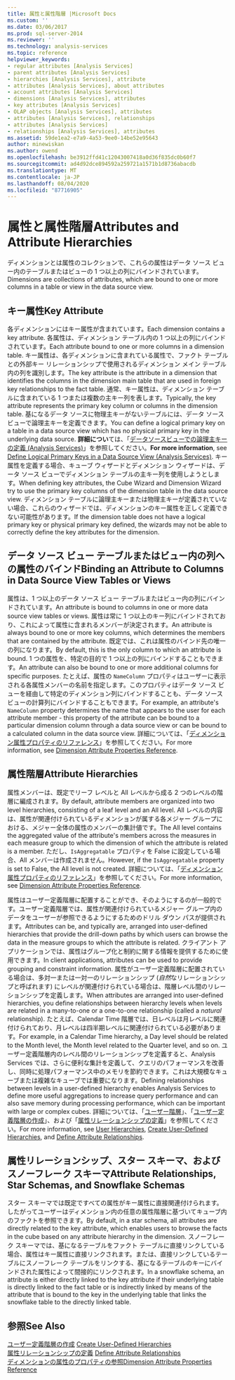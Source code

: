```yaml
---
title: 属性と属性階層 |Microsoft Docs
ms.custom: ''
ms.date: 03/06/2017
ms.prod: sql-server-2014
ms.reviewer: ''
ms.technology: analysis-services
ms.topic: reference
helpviewer_keywords:
- regular attributes [Analysis Services]
- parent attributes [Analysis Services]
- hierarchies [Analysis Services], attribute
- attributes [Analysis Services], about attributes
- account attributes [Analysis Services]
- dimensions [Analysis Services], attributes
- key attributes [Analysis Services]
- OLAP objects [Analysis Services], attributes
- attributes [Analysis Services], relationships
- attributes [Analysis Services]
- relationships [Analysis Services], attributes
ms.assetid: 59de1ea2-e7a9-4a53-9ee0-14be52e95643
author: minewiskan
ms.author: owend
ms.openlocfilehash: be3912ffd41c12043007418a0d36f835dc0b60f7
ms.sourcegitcommit: ad4d92dce894592a259721a1571b1d8736abacdb
ms.translationtype: MT
ms.contentlocale: ja-JP
ms.lasthandoff: 08/04/2020
ms.locfileid: "87716905"
---
```

# <a name="attributes-and-attribute-hierarchies"></a><span data-ttu-id="e47d3-102">属性と属性階層</span><span class="sxs-lookup"><span data-stu-id="e47d3-102">Attributes and Attribute Hierarchies</span></span>
  <span data-ttu-id="e47d3-103">ディメンションとは属性のコレクションで、これらの属性はデータ ソース ビュー内のテーブルまたはビューの 1 つ以上の列にバインドされています。</span><span class="sxs-lookup"><span data-stu-id="e47d3-103">Dimensions are collections of attributes, which are bound to one or more columns in a table or view in the data source view.</span></span>  
  
## <a name="key-attribute"></a><span data-ttu-id="e47d3-104">キー属性</span><span class="sxs-lookup"><span data-stu-id="e47d3-104">Key Attribute</span></span>  
 <span data-ttu-id="e47d3-105">各ディメンションにはキー属性が含まれています。</span><span class="sxs-lookup"><span data-stu-id="e47d3-105">Each dimension contains a key attribute.</span></span> <span data-ttu-id="e47d3-106">各属性は、ディメンション テーブル内の 1 つ以上の列にバインドされています。</span><span class="sxs-lookup"><span data-stu-id="e47d3-106">Each attribute bound to one or more columns in a dimension table.</span></span> <span data-ttu-id="e47d3-107">キー属性は、各ディメンションに含まれている属性で、ファクト テーブルとの外部キー リレーションシップで使用されるディメンション メイン テーブル内の列を識別します。</span><span class="sxs-lookup"><span data-stu-id="e47d3-107">The key attribute is the attribute in a dimension that identifies the columns in the dimension main table that are used in foreign key relationships to the fact table.</span></span> <span data-ttu-id="e47d3-108">通常、キー属性は、ディメンション テーブルに含まれている 1 つまたは複数の主キー列を表します。</span><span class="sxs-lookup"><span data-stu-id="e47d3-108">Typically, the key attribute represents the primary key column or columns in the dimension table.</span></span> <span data-ttu-id="e47d3-109">基になるデータ ソースに物理主キーがないテーブルには、データ ソース ビューで論理主キーを定義できます。</span><span class="sxs-lookup"><span data-stu-id="e47d3-109">You can define a logical primary key on a table in a data source view which has no physical primary key in the underlying data source.</span></span> <span data-ttu-id="e47d3-110">**詳細につい**ては、「[データソースビューでの論理主キーの定義 &#40;Analysis Services&#41;](../multidimensional-models/define-logical-primary-keys-in-a-data-source-view-analysis-services.md)」を参照してください。</span><span class="sxs-lookup"><span data-stu-id="e47d3-110">**For more information**, see [Define Logical Primary Keys in a Data Source View &#40;Analysis Services&#41;](../multidimensional-models/define-logical-primary-keys-in-a-data-source-view-analysis-services.md).</span></span> <span data-ttu-id="e47d3-111">キー属性を定義する場合、キューブ ウィザードとディメンション ウィザードは、データ ソース ビューでディメンション テーブルの主キー列を使用しようとします。</span><span class="sxs-lookup"><span data-stu-id="e47d3-111">When defining key attributes, the Cube Wizard and Dimension Wizard try to use the primary key columns of the dimension table in the data source view.</span></span> <span data-ttu-id="e47d3-112">ディメンション テーブルに論理主キーまたは物理主キーが定義されていない場合、これらのウィザードでは、ディメンションのキー属性を正しく定義できない可能性があります。</span><span class="sxs-lookup"><span data-stu-id="e47d3-112">If the dimension table does not have a logical primary key or physical primary key defined, the wizards may not be able to correctly define the key attributes for the dimension.</span></span>  
  
## <a name="binding-an-attribute-to-columns-in-data-source-view-tables-or-views"></a><span data-ttu-id="e47d3-113">データ ソース ビュー テーブルまたはビュー内の列への属性のバインド</span><span class="sxs-lookup"><span data-stu-id="e47d3-113">Binding an Attribute to Columns in Data Source View Tables or Views</span></span>  
 <span data-ttu-id="e47d3-114">属性は、1 つ以上のデータ ソース ビュー テーブルまたはビュー内の列にバインドされています。</span><span class="sxs-lookup"><span data-stu-id="e47d3-114">An attribute is bound to columns in one or more data source view tables or views.</span></span> <span data-ttu-id="e47d3-115">属性は常に 1 つ以上のキー列にバインドされており、これによって属性に含まれるメンバーが決定されます。</span><span class="sxs-lookup"><span data-stu-id="e47d3-115">An attribute is always bound to one or more key columns, which determines the members that are contained by the attribute.</span></span> <span data-ttu-id="e47d3-116">既定では、これは属性のバインド先の唯一の列になります。</span><span class="sxs-lookup"><span data-stu-id="e47d3-116">By default, this is the only column to which an attribute is bound.</span></span> <span data-ttu-id="e47d3-117">1 つの属性を、特定の目的で 1 つ以上の列にバインドすることもできます。</span><span class="sxs-lookup"><span data-stu-id="e47d3-117">An attribute can also be bound to one or more additional columns for specific purposes.</span></span> <span data-ttu-id="e47d3-118">たとえば、属性の `NameColumn` プロパティはユーザーに表示される各属性メンバーの名前を指定します。このプロパティはデータ ソース ビューを経由して特定のディメンション列にバインドすることも、データ ソース ビューの計算列にバインドすることもできます。</span><span class="sxs-lookup"><span data-stu-id="e47d3-118">For example, an attribute's `NameColumn` property determines the name that appears to the user for each attribute member - this property of the attribute can be bound to a particular dimension column through a data source view or can be bound to a calculated column in the data source view.</span></span> <span data-ttu-id="e47d3-119">詳細については、「[ディメンション属性プロパティのリファレンス](../multidimensional-models/dimension-attribute-properties-reference.md)」を参照してください。</span><span class="sxs-lookup"><span data-stu-id="e47d3-119">For more information, see [Dimension Attribute Properties Reference](../multidimensional-models/dimension-attribute-properties-reference.md).</span></span>  
  
## <a name="attribute-hierarchies"></a><span data-ttu-id="e47d3-120">属性階層</span><span class="sxs-lookup"><span data-stu-id="e47d3-120">Attribute Hierarchies</span></span>  
 <span data-ttu-id="e47d3-121">属性メンバーは、既定でリーフ レベルと All レベルから成る 2 つのレベルの階層に編成されます。</span><span class="sxs-lookup"><span data-stu-id="e47d3-121">By default, attribute members are organized into two level hierarchies, consisting of a leaf level and an All level.</span></span> <span data-ttu-id="e47d3-122">All レベルの内容は、属性が関連付けられているディメンションが属する各メジャー グループにおける、メジャー全体の属性のメンバーの集計値です。</span><span class="sxs-lookup"><span data-stu-id="e47d3-122">The All level contains the aggregated value of the attribute's members across the measures in each measure group to which the dimension of which the attribute is related is a member.</span></span> <span data-ttu-id="e47d3-123">ただし、`IsAggregatable` プロパティを False に設定している場合、All メンバーは作成されません。</span><span class="sxs-lookup"><span data-stu-id="e47d3-123">However, if the `IsAggregatable` property is set to False, the All level is not created.</span></span> <span data-ttu-id="e47d3-124">詳細については、「[ディメンション属性プロパティのリファレンス](../multidimensional-models/dimension-attribute-properties-reference.md)」を参照してください。</span><span class="sxs-lookup"><span data-stu-id="e47d3-124">For more information, see [Dimension Attribute Properties Reference](../multidimensional-models/dimension-attribute-properties-reference.md).</span></span>  
  
 <span data-ttu-id="e47d3-125">属性はユーザー定義階層に配置することができ、そのようにするのが一般的です。ユーザー定義階層では、属性が関連付けられているメジャー グループ内のデータをユーザーが参照できるようにするためのドリル ダウン パスが提供されます。</span><span class="sxs-lookup"><span data-stu-id="e47d3-125">Attributes can be, and typically are, arranged into user-defined hierarchies that provide the drill-down paths by which users can browse the data in the measure groups to which the attribute is related.</span></span> <span data-ttu-id="e47d3-126">クライアント アプリケーションでは、属性はグループ化と制約に関する情報を提供するために使用できます。</span><span class="sxs-lookup"><span data-stu-id="e47d3-126">In client applications, attributes can be used to provide grouping and constraint information.</span></span> <span data-ttu-id="e47d3-127">属性がユーザー定義階層に配置されている場合は、多対一または一対一のリレーションシップ (*自然*なリレーションシップと呼ばれます) にレベルが関連付けられている場合は、階層レベル間のリレーションシップを定義します。</span><span class="sxs-lookup"><span data-stu-id="e47d3-127">When attributes are arranged into user-defined hierarchies, you define relationships between hierarchy levels when levels are related in a many-to-one or a one-to-one relationship (called a *natural* relationship).</span></span> <span data-ttu-id="e47d3-128">たとえば、Calendar Time 階層では、日レベルは月レベルに関連付けられており、月レベルは四半期レベルに関連付けられている必要があります。</span><span class="sxs-lookup"><span data-stu-id="e47d3-128">For example, in a Calendar Time hierarchy, a Day level should be related to the Month level, the Month level related to the Quarter level, and so on.</span></span> <span data-ttu-id="e47d3-129">ユーザー定義階層内のレベル間のリレーションシップを定義すると、Analysis Services では、さらに便利な集計を定義して、クエリのパフォーマンスを改善し、同時に処理パフォーマンス中のメモリを節約できます。これは大規模なキューブまたは複雑なキューブでは重要になります。</span><span class="sxs-lookup"><span data-stu-id="e47d3-129">Defining relationships between levels in a user-defined hierarchy enables Analysis Services to define more useful aggregations to increase query performance and can also save memory during processing performance, which can be important with large or complex cubes.</span></span> <span data-ttu-id="e47d3-130">詳細については、「[ユーザー階層](user-hierarchies.md)」、「[ユーザー定義階層の作成](../multidimensional-models/user-defined-hierarchies-create.md)」、および「[属性リレーションシップの定義](../multidimensional-models/attribute-relationships-define.md)」を参照してください。</span><span class="sxs-lookup"><span data-stu-id="e47d3-130">For more information, see [User Hierarchies](user-hierarchies.md), [Create User-Defined Hierarchies](../multidimensional-models/user-defined-hierarchies-create.md), and [Define Attribute Relationships](../multidimensional-models/attribute-relationships-define.md).</span></span>  
  
## <a name="attribute-relationships-star-schemas-and-snowflake-schemas"></a><span data-ttu-id="e47d3-131">属性リレーションシップ、スター スキーマ、およびスノーフレーク スキーマ</span><span class="sxs-lookup"><span data-stu-id="e47d3-131">Attribute Relationships, Star Schemas, and Snowflake Schemas</span></span>  
 <span data-ttu-id="e47d3-132">スター スキーマでは既定ですべての属性がキー属性に直接関連付けられます。したがってユーザーはディメンション内の任意の属性階層に基づいてキューブ内のファクトを参照できます。</span><span class="sxs-lookup"><span data-stu-id="e47d3-132">By default, in a star schema, all attributes are directly related to the key attribute, which enables users to browse the facts in the cube based on any attribute hierarchy in the dimension.</span></span> <span data-ttu-id="e47d3-133">スノーフレーク スキーマでは、基になるテーブルをファクト テーブルに直接リンクしている場合、属性はキー属性に直接リンクされます。または、直接リンクしているテーブルにスノーフレーク テーブルをリンクする、基になるテーブルのキーにバインドされた属性によって間接的にリンクされます。</span><span class="sxs-lookup"><span data-stu-id="e47d3-133">In a snowflake schema, an attribute is either directly linked to the key attribute if their underlying table is directly linked to the fact table or is indirectly linked by means of the attribute that is bound to the key in the underlying table that links the snowflake table to the directly linked table.</span></span>  
  
## <a name="see-also"></a><span data-ttu-id="e47d3-134">参照</span><span class="sxs-lookup"><span data-stu-id="e47d3-134">See Also</span></span>  
 <span data-ttu-id="e47d3-135">[ユーザー定義階層の作成](../multidimensional-models/user-defined-hierarchies-create.md) </span><span class="sxs-lookup"><span data-stu-id="e47d3-135">[Create User-Defined Hierarchies](../multidimensional-models/user-defined-hierarchies-create.md) </span></span>  
 <span data-ttu-id="e47d3-136">[属性リレーションシップの定義](../multidimensional-models/attribute-relationships-define.md) </span><span class="sxs-lookup"><span data-stu-id="e47d3-136">[Define Attribute Relationships](../multidimensional-models/attribute-relationships-define.md) </span></span>  
 [<span data-ttu-id="e47d3-137">ディメンションの属性のプロパティの参照</span><span class="sxs-lookup"><span data-stu-id="e47d3-137">Dimension Attribute Properties Reference</span></span>](../multidimensional-models/dimension-attribute-properties-reference.md)  
  
  
